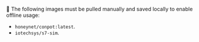 🐳 The following images must be pulled manually and saved locally to enable offline usage:

- `honeynet/conpot:latest`.
- `iotechsys/s7-sim`.